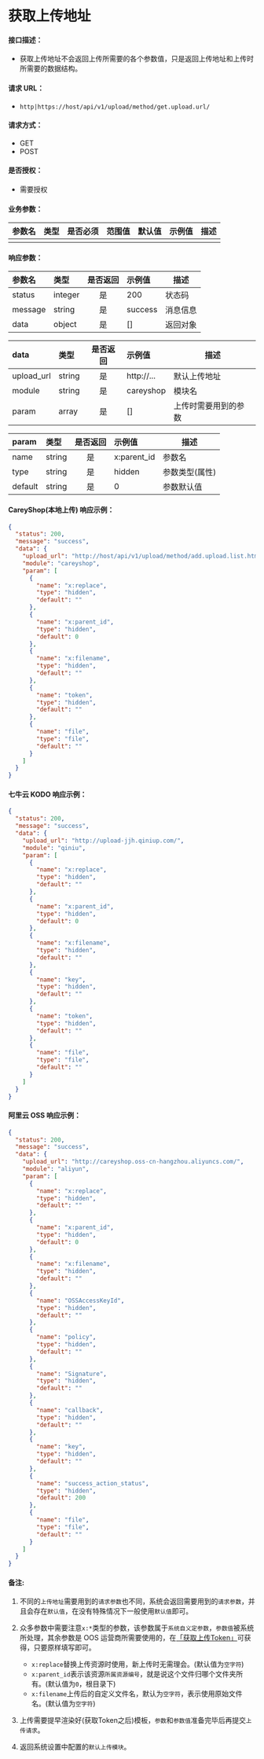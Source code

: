 # 获取上传地址

#### 接口描述：
- 获取上传地址不会返回上传所需要的各个参数值，只是返回上传地址和上传时所需要的数据结构。

#### 请求 URL：
- `http|https://host/api/v1/upload/method/get.upload.url/`

#### 请求方式：
- GET
- POST

#### 是否授权：
- 需要授权

#### 业务参数：
|参数名|类型|是否必须|范围值|默认值|示例值|描述|
|:----|:---|:---:|:-----|:-----|:-----|-----|
| | | | | | | | |

#### 响应参数：
|参数名|类型|是否返回|示例值|描述|
|:-----|:-----|:---:|:-----|-----|
|status |integer |是 |200 |状态码 |
|message |string |是 |success |消息信息 |
|data |object |是 |[] |返回对象 |

|data|类型|是否返回|示例值|描述|
|:-----|:-----|:---:|:-----|-----|
|upload_url |string |是 |http://... |默认上传地址 |
|module |string |是 |careyshop |模块名 |
|param |array |是 |[] |上传时需要用到的参数 |

|param|类型|是否返回|示例值|描述|
|:-----|:-----|:---:|:-----|-----|
|name |string |是 |x:parent_id |参数名 |
|type |string |是 |hidden |参数类型(属性) |
|default |string |是 |0 |参数默认值 |

#### CareyShop(本地上传) 响应示例：
```json
{
  "status": 200,
  "message": "success",
  "data": {
    "upload_url": "http://host/api/v1/upload/method/add.upload.list.html",
    "module": "careyshop",
    "param": [
      {
        "name": "x:replace",
        "type": "hidden",
        "default": ""
      },
      {
        "name": "x:parent_id",
        "type": "hidden",
        "default": 0
      },
      {
        "name": "x:filename",
        "type": "hidden",
        "default": ""
      },
      {
        "name": "token",
        "type": "hidden",
        "default": ""
      },
      {
        "name": "file",
        "type": "file",
        "default": ""
      }
    ]
  }
}
```

#### 七牛云 KODO 响应示例：
```json
{
  "status": 200,
  "message": "success",
  "data": {
    "upload_url": "http://upload-jjh.qiniup.com/",
    "module": "qiniu",
    "param": [
      {
        "name": "x:replace",
        "type": "hidden",
        "default": ""
      },
      {
        "name": "x:parent_id",
        "type": "hidden",
        "default": 0
      },
      {
        "name": "x:filename",
        "type": "hidden",
        "default": ""
      },
      {
        "name": "key",
        "type": "hidden",
        "default": ""
      },
      {
        "name": "token",
        "type": "hidden",
        "default": ""
      },
      {
        "name": "file",
        "type": "file",
        "default": ""
      }
    ]
  }
}
```

#### 阿里云 OSS 响应示例：
```json
{
  "status": 200,
  "message": "success",
  "data": {
    "upload_url": "http://careyshop.oss-cn-hangzhou.aliyuncs.com/",
    "module": "aliyun",
    "param": [
      {
        "name": "x:replace",
        "type": "hidden",
        "default": ""
      },
      {
        "name": "x:parent_id",
        "type": "hidden",
        "default": 0
      },
      {
        "name": "x:filename",
        "type": "hidden",
        "default": ""
      },
      {
        "name": "OSSAccessKeyId",
        "type": "hidden",
        "default": ""
      },
      {
        "name": "policy",
        "type": "hidden",
        "default": ""
      },
      {
        "name": "Signature",
        "type": "hidden",
        "default": ""
      },
      {
        "name": "callback",
        "type": "hidden",
        "default": ""
      },
      {
        "name": "key",
        "type": "hidden",
        "default": ""
      },
      {
        "name": "success_action_status",
        "type": "hidden",
        "default": 200
      },
      {
        "name": "file",
        "type": "file",
        "default": ""
      }
    ]
  }
}
```

#### 备注:
1. 不同的`上传地址`需要用到的`请求参数`也不同，系统会返回需要用到的`请求参数`，并且会存在`默认值`，在没有特殊情况下一般使用`默认值`即可。

2. 众多参数中需要注意`x:*`类型的参数，该参数属于`系统自义定参数`，`参数值`被系统所处理，其余参数是 OOS 运营商所需要使用的，在[「获取上传Token」](/api/client/upload/upload/get.upload.token.md "「获取上传Token」")可获得，只要原样填写即可。
	+ `x:replace`替换上传资源时使用，新上传时无需理会。(默认值为`空字符`)
	+ `x:parent_id`表示该资源`所属资源编号`，就是说这个文件归哪个文件夹所有。(默认值为`0`，根目录下)
	+ `x:filename`上传后的自定义文件名，默认为`空字符`，表示使用原始文件名。(默认值为`空字符`)

3. 上传需要提早渲染好(获取Token之后)模板，`参数`和`参数值`准备完毕后再提交`上传请求`。

4. 返回系统设置中配置的`默认上传模块`。
